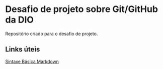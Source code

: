 # Desafio de projeto sobre Git/GitHub da DIO
Repositório criado para o desafio de projeto.

## Links úteis
[Sintaxe Básica Markdown](https://markdownguide.org/basic-syntax/)
